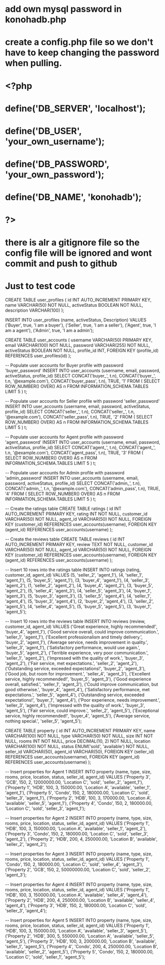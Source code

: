 # add own mysql password in konohadb.php
# create a config.php file so we don't have to keep changing the password when pulling.
# <?php
# define('DB_SERVER', 'localhost');
# define('DB_USER', 'your_own_username');
# define('DB_PASSWORD', 'your_own_password');
# define('DB_NAME', 'konohadb');
# ?>
# there is alr a gitignore file so the config file will be ignored and wont commit and push to github
# Just to test code
CREATE TABLE user_profiles (
    id INT AUTO_INCREMENT PRIMARY KEY,
    name VARCHAR(50) NOT NULL,
    activeStatus BOOLEAN NOT NULL,
    description VARCHAR(100)
);

INSERT INTO user_profiles (name, activeStatus, Description)
VALUES
('Buyer', true, 'I am a buyer'),
('Seller', true, 'I am a seller'),
('Agent', true, 'I am a agent'),
('Admin', true, 'I am a admin');


CREATE TABLE user_accounts (
    username VARCHAR(50) PRIMARY KEY,
    email VARCHAR(100) NOT NULL,
    password VARCHAR(255) NOT NULL,
    activeStatus BOOLEAN NOT NULL,
    profile_id INT,
    FOREIGN KEY (profile_id) REFERENCES user_profiles(id)
);

-- Populate user accounts for Buyer profile with password 'buyer_password'
INSERT INTO user_accounts (username, email, password, activeStatus, profile_id) 
SELECT CONCAT('buyer_', t.n), CONCAT('buyer_', t.n, '@example.com'), CONCAT('buyer_pass', t.n), TRUE, '1'
FROM (
    SELECT ROW_NUMBER() OVER() AS n
    FROM INFORMATION_SCHEMA.TABLES
    LIMIT 5
) t;

-- Populate user accounts for Seller profile with password 'seller_password'
INSERT INTO user_accounts (username, email, password, activeStatus, profile_id) 
SELECT CONCAT('seller_', t.n), CONCAT('seller_', t.n, '@example.com'), CONCAT('seller_pass', t.n), TRUE, '2'
FROM (
    SELECT ROW_NUMBER() OVER() AS n
    FROM INFORMATION_SCHEMA.TABLES
    LIMIT 5
) t;

-- Populate user accounts for Agent profile with password 'agent_password'
INSERT INTO user_accounts (username, email, password, activeStatus, profile_id) 
SELECT CONCAT('agent_', t.n), CONCAT('agent_', t.n, '@example.com'), CONCAT('agent_pass', t.n), TRUE, '3'
FROM (
    SELECT ROW_NUMBER() OVER() AS n
    FROM INFORMATION_SCHEMA.TABLES
    LIMIT 5
) t;

-- Populate user accounts for Admin profile with password 'admin_password'
INSERT INTO user_accounts (username, email, password, activeStatus, profile_id) 
SELECT CONCAT('admin_', t.n), CONCAT('admin_', t.n, '@example.com'), CONCAT('admin_pass', t.n), TRUE, '4'
FROM (
    SELECT ROW_NUMBER() OVER() AS n
    FROM INFORMATION_SCHEMA.TABLES
    LIMIT 5
) t;

-- Create the ratings table
CREATE TABLE ratings (
    id INT AUTO_INCREMENT PRIMARY KEY,
    rating INT NOT NULL,
    customer_id VARCHAR(50) NOT NULL,
    agent_id VARCHAR(50) NOT NULL,
    FOREIGN KEY (customer_id) REFERENCES user_accounts(username),
    FOREIGN KEY (agent_id) REFERENCES user_accounts(username)
);

-- Create the reviews table
CREATE TABLE reviews (
    id INT AUTO_INCREMENT PRIMARY KEY,
    review TEXT NOT NULL,
    customer_id VARCHAR(50) NOT NULL,
    agent_id VARCHAR(50) NOT NULL,
    FOREIGN KEY (customer_id) REFERENCES user_accounts(username),
    FOREIGN KEY (agent_id) REFERENCES user_accounts(username)
);

-- Insert 10 rows into the ratings table
INSERT INTO ratings (rating, customer_id, agent_id)
VALUES
    (5, 'seller_2', 'agent_1'), 
    (4, 'seller_1', 'agent_1'), 
    (5, 'buyer_5', 'agent_1'),
    (3, 'buyer_4', 'agent_1'),
    (4, 'seller_3', 'agent_2'),
    (1, 'seller_2', 'agent_2'),
    (4, 'buyer_4', 'agent_2'),
    (3, 'buyer_5', 'agent_2'),
    (5, 'seller_4', 'agent_3'),
    (4, 'seller_5', 'agent_3'),
    (4, 'buyer_1', 'agent_3'), 
    (5, 'buyer_3', 'agent_3'), 
    (3, 'seller_5', 'agent_4'),
    (4, 'seller_1', 'agent_4'),
    (5, 'buyer_3', 'agent_4'),
    (2, 'buyer_2', 'agent_4'),
    (3, 'seller_2', 'agent_5'),
    (4, 'seller_4', 'agent_5'),
    (5, 'buyer_5', 'agent_5'),
    (3, 'buyer_1', 'agent_5');

-- Insert 10 rows into the reviews table
INSERT INTO reviews (review, customer_id, agent_id)
VALUES
    ('Great experience, highly recommended!', 'buyer_4', 'agent_1'), 
    ('Good service overall, could improve communication.', 'seller_1', 'agent_1'), 
    ('Excellent professionalism and timely delivery.', 'buyer_2', 'agent_1'),
    ('Average service, needs improvement in quality.', 'seller_3', 'agent_1'),
    ('Satisfactory performance, would use again.', 'buyer_5', 'agent_2'),
    ('Terrible experience, very poor communication.', 'seller_1', 'agent_2'),
    ('Impressed with the quality of work.', 'buyer_3', 'agent_2'),
    ('Fair service, met expectations.', 'seller_2', 'agent_2'),
    ('Outstanding service, exceeded expectations!', 'buyer_2', 'agent_3'),
    ('Good job, but room for improvement.', 'seller_4', 'agent_3'),
    ('Excellent service, highly recommended!', 'buyer_5', 'agent_3'), 
    ('Good experience overall, satisfied.', 'seller_1', 'agent_3'), 
    ('Could improve communication, but good otherwise.', 'buyer_4', 'agent_4'),
    ('Satisfactory performance, met expectations.', 'seller_5', 'agent_4'),
    ('Outstanding service, exceeded expectations!', 'buyer_1', 'agent_4'),
    ('Poor experience, needs improvement.', 'seller_3', 'agent_4'),
    ('Impressed with the quality of work.', 'buyer_3', 'agent_5'),
    ('Fair service, could improve.', 'seller_2', 'agent_5'),
    ('Exceptional service, highly recommended!', 'buyer_4', 'agent_5'),
    ('Average service, nothing special.', 'seller_5', 'agent_5');

CREATE TABLE property (
    id INT AUTO_INCREMENT PRIMARY KEY,
    name VARCHAR(100) NOT NULL,
    type VARCHAR(50) NOT NULL,
    size INT NOT NULL,
    rooms INT NOT NULL,
    price DECIMAL(10, 2) NOT NULL,
    location VARCHAR(100) NOT NULL,
    status ENUM('sold', 'available') NOT NULL,
    seller_id VARCHAR(50),
    agent_id VARCHAR(50),
    FOREIGN KEY (seller_id) REFERENCES user_accounts(username),
    FOREIGN KEY (agent_id) REFERENCES user_accounts(username)
);

-- Insert properties for Agent 1
INSERT INTO property (name, type, size, rooms, price, location, status, seller_id, agent_id) 
VALUES
    ('Property 3', 'GCB', 150, 2, 12000000.00, 'Location C', 'sold', 'seller_2', 'agent_1'),
    ('Property 1', 'HDB', 100, 3, 150000.00, 'Location A', 'available', 'seller_1', 'agent_1'),
    ('Property 5', 'Condo', 150, 2, 180000.00, 'Location C', 'sold', 'seller_3', 'agent_1'),
    ('Property 2', 'HDB', 100, 3, 170000.00, 'Location A', 'available', 'seller_5', 'agent_1'),
    ('Property 4', 'Condo', 150, 2, 180000.00, 'Location C', 'sold', 'seller_3', 'agent_1');

-- Insert properties for Agent 2
INSERT INTO property (name, type, size, rooms, price, location, status, seller_id, agent_id) 
VALUES
    ('Property 1', 'HDB', 100, 3, 150000.00, 'Location A', 'available', 'seller_1', 'agent_2'),
    ('Property 3', 'Condo', 150, 2, 180000.00, 'Location C', 'sold', 'seller_3', 'agent_2'),
    ('Property 2', 'HDB', 200, 4, 250000.00, 'Location B', 'available', 'seller_2', 'agent_2');

-- Insert properties for Agent 3
INSERT INTO property (name, type, size, rooms, price, location, status, seller_id, agent_id) 
VALUES
    ('Property 1', 'Condo', 150, 2, 180000.00, 'Location C', 'sold', 'seller_4', 'agent_3'),
    ('Property 2', 'GCB', 150, 2, 50000000.00, 'Location C', 'sold', 'seller_2', 'agent_3');

-- Insert properties for Agent 4
INSERT INTO property (name, type, size, rooms, price, location, status, seller_id, agent_id) 
VALUES
    ('Property 1', 'HDB', 100, 3, 150000.00, 'Location A', 'available', 'seller_4', 'agent_4'),
    ('Property 2', 'HDB', 200, 4, 250000.00, 'Location B', 'available', 'seller_4', 'agent_4'),
    ('Property 3', 'HDB', 150, 2, 180000.00, 'Location C', 'sold', 'seller_3', 'agent_4');

-- Insert properties for Agent 5
INSERT INTO property (name, type, size, rooms, price, location, status, seller_id, agent_id) 
VALUES
    ('Property 1', 'HDB', 100, 3, 150000.00, 'Location A', 'available', 'seller_3', 'agent_5'),    
    ('Property 2', 'HDB', 300, 5, 550000.00, 'Location A', 'available', 'seller_5', 'agent_5'),
    ('Property 3', 'HDB', 100, 3, 200000.00, 'Location B', 'available', 'seller_1', 'agent_5'),
    ('Property 4', 'Condo', 200, 4, 250000.00, 'Location B', 'available', 'seller_2', 'agent_5'),
    ('Property 5', 'Condo', 150, 2, 180000.00, 'Location C', 'sold', 'seller_1', 'agent_5');
